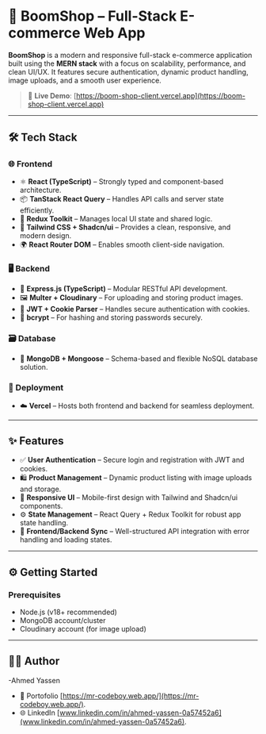 # 🚀 BoomShop – Full-Stack E-commerce Web App

**BoomShop** is a modern and responsive full-stack e-commerce application built using the **MERN stack** with a focus on scalability, performance, and clean UI/UX. It features secure authentication, dynamic product handling, image uploads, and a smooth user experience.

> 🔗 **Live Demo**: [https://boom-shop-client.vercel.app](https://boom-shop-client.vercel.app)

---


## 🛠 Tech Stack

### 🌐 Frontend
- ⚛️ **React (TypeScript)** – Strongly typed and component-based architecture.
- 📦 **TanStack React Query** – Handles API calls and server state efficiently.
- 🧠 **Redux Toolkit** – Manages local UI state and shared logic.
- 🎨 **Tailwind CSS + Shadcn/ui** – Provides a clean, responsive, and modern design.
- 🌍 **React Router DOM** – Enables smooth client-side navigation.

### 🖥 Backend
- 🚀 **Express.js (TypeScript)** – Modular RESTful API development.
- 🖼 **Multer + Cloudinary** – For uploading and storing product images.
- 🔐 **JWT + Cookie Parser** – Handles secure authentication with cookies.
- 🔑 **bcrypt** – For hashing and storing passwords securely.

### 🗃 Database
- 🍃 **MongoDB + Mongoose** – Schema-based and flexible NoSQL database solution.

### 🚀 Deployment
- ☁️ **Vercel** – Hosts both frontend and backend for seamless deployment.

---

## ✨ Features

- ✅ **User Authentication** – Secure login and registration with JWT and cookies.
- 🛍 **Product Management** – Dynamic product listing with image uploads and storage.
- 📱 **Responsive UI** – Mobile-first design with Tailwind and Shadcn/ui components.
- ⚙️ **State Management** – React Query + Redux Toolkit for robust app state handling.
- 🔄 **Frontend/Backend Sync** – Well-structured API integration with error handling and loading states.

---

## ⚙️ Getting Started

### Prerequisites

- Node.js (v18+ recommended)
- MongoDB account/cluster
- Cloudinary account (for image upload)

---

## 👨‍💻 Author
-Ahmed Yassen
- 📧 Portofolio [https://mr-codeboy.web.app/](https://mr-codeboy.web.app/).
- 🌐 LinkedIn [www.linkedin.com/in/ahmed-yassen-0a57452a6](www.linkedin.com/in/ahmed-yassen-0a57452a6).

